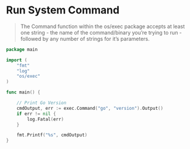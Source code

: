 # Run System Command

> The Command function within the os/exec package accepts at least one string - the name of the command/binary you’re trying to run - followed by any number of strings for it’s parameters.

```go
package main

import (
    "fmt"
    "log"
    "os/exec"
)

func main() {

    // Print Go Version
    cmdOutput, err := exec.Command("go", "version").Output()
    if err != nil {
        log.Fatal(err)
    }

    fmt.Printf("%s", cmdOutput)
}
```

